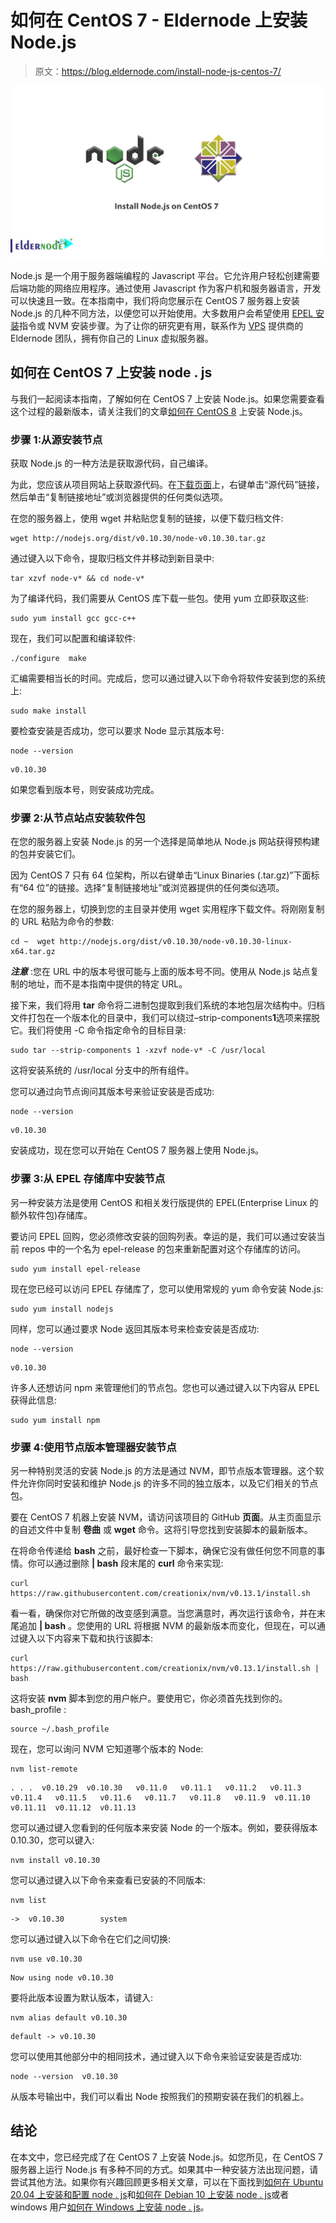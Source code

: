 # 如何在 CentOS 7 - Eldernode 上安装 Node.js

> 原文：<https://blog.eldernode.com/install-node-js-centos-7/>

![How To Install Node.js on CentOS 7](img/ec30c4415bffed352a62a5ac12281e3a.png)

Node.js 是一个用于服务器端编程的 Javascript 平台。它允许用户轻松创建需要后端功能的网络应用程序。通过使用 Javascript 作为客户机和服务器语言，开发可以快速且一致。在本指南中，我们将向您展示在 CentOS 7 服务器上安装 Node.js 的几种不同方法，以便您可以开始使用。大多数用户会希望使用 [EPEL 安装](https://eldernode.com/how-fix-epel-repository-error-centos-7/)指令或 NVM 安装步骤。为了让你的研究更有用，联系作为 [VPS](https://eldernode.com/centos-vps/) 提供商的 Eldernode 团队，拥有你自己的 Linux 虚拟服务器。

## 如何在 CentOS 7 上安装 node . js

与我们一起阅读本指南，了解如何在 CentOS 7 上安装 Node.js。如果您需要查看这个过程的最新版本，请关注我们的文章[如何在 CentOS 8](https://blog.eldernode.com/install-node-js-centos-8/) 上安装 Node.js。

### 步骤 1:从源安装节点

获取 Node.js 的一种方法是获取源代码，自己编译。

为此，您应该从项目网站上获取源代码。在[下载页面](http://nodejs.org/download/)上，右键单击“源代码”链接，然后单击“复制链接地址”或浏览器提供的任何类似选项。

在您的服务器上，使用 wget 并粘贴您复制的链接，以便下载归档文件:

```
wget http://nodejs.org/dist/v0.10.30/node-v0.10.30.tar.gz 
```

通过键入以下命令，提取归档文件并移动到新目录中:

```
tar xzvf node-v* && cd node-v* 
```

为了编译代码，我们需要从 CentOS 库下载一些包。使用 yum 立即获取这些:

```
sudo yum install gcc gcc-c++ 
```

现在，我们可以配置和编译软件:

```
./configure  make 
```

汇编需要相当长的时间。完成后，您可以通过键入以下命令将软件安装到您的系统上:

```
sudo make install 
```

要检查安装是否成功，您可以要求 Node 显示其版本号:

```
node --version 
```

```
v0.10.30 
```

如果您看到版本号，则安装成功完成。

### 步骤 2:从节点站点安装软件包

在您的服务器上安装 Node.js 的另一个选择是简单地从 Node.js 网站获得预构建的包并安装它们。

因为 CentOS 7 只有 64 位架构，所以右键单击“Linux Binaries (.tar.gz)”下面标有“64 位”的链接。选择“复制链接地址”或浏览器提供的任何类似选项。

在您的服务器上，切换到您的主目录并使用 wget 实用程序下载文件。将刚刚复制的 URL 粘贴为命令的参数:

```
cd ~  wget http://nodejs.org/dist/v0.10.30/node-v0.10.30-linux-x64.tar.gz
```

***注意*** :您在 URL 中的版本号很可能与上面的版本号不同。使用从 Node.js 站点复制的地址，而不是本指南中提供的特定 URL。

接下来，我们将用 **tar** 命令将二进制包提取到我们系统的本地包层次结构中。归档文件打包在一个版本化的目录中，我们可以绕过–strip-components**1**选项来摆脱它。我们将使用 -C 命令指定命令的目标目录:

```
sudo tar --strip-components 1 -xzvf node-v* -C /usr/local 
```

这将安装系统的 /usr/local 分支中的所有组件。

您可以通过向节点询问其版本号来验证安装是否成功:

```
node --version 
```

```
v0.10.30 
```

安装成功，现在您可以开始在 CentOS 7 服务器上使用 Node.js。

### 步骤 3:从 EPEL 存储库中安装节点

另一种安装方法是使用 CentOS 和相关发行版提供的 EPEL(Enterprise Linux 的额外软件包)存储库。

要访问 EPEL 回购，您必须修改安装的回购列表。幸运的是，我们可以通过安装当前 repos 中的一个名为 epel-release 的包来重新配置对这个存储库的访问。

```
sudo yum install epel-release 
```

现在您已经可以访问 EPEL 存储库了，您可以使用常规的 yum 命令安装 Node.js:

```
sudo yum install nodejs
```

同样，您可以通过要求 Node 返回其版本号来检查安装是否成功:

```
node --version 
```

```
v0.10.30 
```

许多人还想访问 npm 来管理他们的节点包。您也可以通过键入以下内容从 EPEL 获得此信息:

```
sudo yum install npm 
```

### 步骤 4:使用节点版本管理器安装节点

另一种特别灵活的安装 Node.js 的方法是通过 NVM，即节点版本管理器。这个软件允许你同时安装和维护 Node.js 的许多不同的独立版本，以及它们相关的节点包。

要在 CentOS 7 机器上安装 NVM，请访问该项目的 GitHub **页面**。从主页面显示的自述文件中复制 **卷曲** 或 **wget** 命令。这将引导您找到安装脚本的最新版本。

在将命令传递给 **bash** 之前，最好检查一下脚本，确保它没有做任何您不同意的事情。你可以通过删除 **| bash** 段末尾的 **curl** 命令来实现:

```
curl https://raw.githubusercontent.com/creationix/nvm/v0.13.1/install.sh 
```

看一看，确保你对它所做的改变感到满意。当您满意时，再次运行该命令，并在末尾追加 **| bash** 。您使用的 URL 将根据 NVM 的最新版本而变化，但现在，可以通过键入以下内容来下载和执行该脚本:

```
curl https://raw.githubusercontent.com/creationix/nvm/v0.13.1/install.sh | bash 
```

这将安装 **nvm** 脚本到您的用户帐户。要使用它，你必须首先找到你的。bash_profile :

```
source ~/.bash_profile 
```

现在，您可以询问 NVM 它知道哪个版本的 Node:

```
nvm list-remote 
```

```
. . .  v0.10.29  v0.10.30   v0.11.0   v0.11.1   v0.11.2   v0.11.3   v0.11.4   v0.11.5   v0.11.6   v0.11.7   v0.11.8   v0.11.9  v0.11.10  v0.11.11  v0.11.12  v0.11.13
```

您可以通过键入您看到的任何版本来安装 Node 的一个版本。例如，要获得版本 0.10.30，您可以键入:

```
nvm install v0.10.30 
```

您可以通过键入以下命令来查看已安装的不同版本:

```
nvm list 
```

```
->  v0.10.30        system
```

您可以通过键入以下命令在它们之间切换:

```
nvm use v0.10.30 
```

```
Now using node v0.10.30 
```

要将此版本设置为默认版本，请键入:

```
nvm alias default v0.10.30 
```

```
default -> v0.10.30 
```

您可以使用其他部分中的相同技术，通过键入以下命令来验证安装是否成功:

```
node --version  v0.10.30 
```

从版本号输出中，我们可以看出 Node 按照我们的预期安装在我们的机器上。

## 结论

在本文中，您已经完成了在 CentOS 7 上安装 Node.js。如您所见，在 CentOS 7 服务器上运行 Node.js 有多种不同的方式。如果其中一种安装方法出现问题，请尝试其他方法。如果你有兴趣回顾更多相关文章，可以在下面找到[如何在 Ubuntu 20.04 上安装和配置 node . js](https://blog.eldernode.com/install-and-config-node-js-on-ubuntu-20-04/)和[如何在 Debian 10 上安装 node . js](https://blog.eldernode.com/install-node-js-on-debian-10/)或者 windows 用户[如何在 Windows 上安装 node . js](https://blog.eldernode.com/install-node-js-on-windows/)。